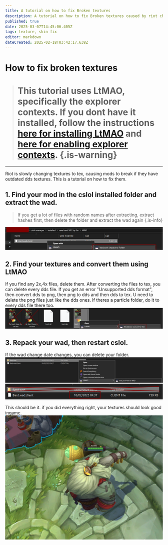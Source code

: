 ```yaml
---
title: A tutorial on how to fix Broken textures
description: A tutorial on how to fix Broken textures caused by riot changing dds to tex
published: true
date: 2025-03-07T14:45:06.405Z
tags: texture, skin fix
editor: markdown
dateCreated: 2025-02-18T03:42:17.638Z
---
```


 # How to fix broken textures

> # This tutorial uses LtMAO, specifically the explorer contexts. If you dont have it installed, follow the instructions [here for installing LtMAO](/core-guides/tools/LtMAO) and [here for enabling explorer contexts](/core-guides/tools/LtMAO#explorer-contexts). {.is-warning}
---

Riot is slowly changing textures to tex, causing mods to break if they have outdated dds textures. This is a tutorial on how to fix them.

## 1. Find your mod in the cslol installed folder and extract the wad.
> If you get a lot of files with random names after extracting, extract hashes first, then delete the folder and extract the wad again
{.is-info}

![ddstexwad.png](/user-pictures/fbs/ddstexwad.png)

## 2. Find your textures and convert them using LtMAO
If you find any 2x,4x files, delete them. After converting the files to tex, you can delete every dds file. If you get an error "Unsupported dds format", then convert dds to png, then png to dds and then dds to tex. U need to delete the png files just like the dds ones. If theres a particle folder, do it to every dds file there too.
![ddstexdel.png](/user-pictures/fbs/ddstexdel.png)

## 3. Repack your wad, then restart cslol.
If the wad change date changes, you can delete your folder.
![backtowad.png](/user-pictures/fbs/backtowad.png)
![deletefolder.png](/user-pictures/fbs/deletefolder.png)

This should be it. if you did everything right, your textures should look good ingame.
![brad.png](/user-pictures/fbs/brad.png)



